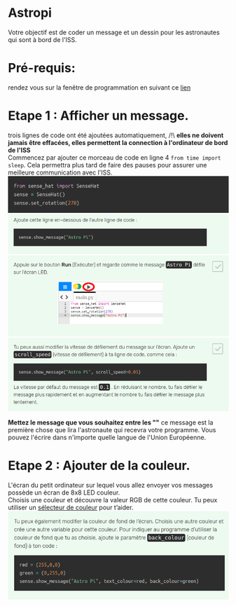 # Astropi
Votre objectif est de coder un message et un dessin pour les astronautes qui sont à bord de l'ISS.  
# Pré-requis:  
rendez vous sur la fenêtre de programmation en suivant ce [lien](https://trinket.io/mission-zero)  
# Etape 1 : Afficher un message.  
trois lignes de code ont été ajoutées automatiquement, /!\ **elles ne doivent jamais être effacées, elles permettent la connection à l'ordinateur de bord de l'ISS**  
Commencez par ajouter ce morceau de code en ligne 4 `from time import sleep`. Cela permettra plus tard de faire des pauses pour assurer une meilleure communication avec l'ISS.  
![image](https://github.com/Svt-lim/Astropi/blob/master/images/1.png)  
![image](https://github.com/Svt-lim/Astropi/blob/master/images/2.png)  
![image](https://github.com/Svt-lim/Astropi/blob/master/images/3.png)  
![image](https://github.com/Svt-lim/Astropi/blob/master/images/4.png)  

**Mettez le message que vous souhaitez entre les ""** ce message est la première chose que lira l'astronaute qui recevra votre programme. Vous pouvez l'écrire dans n'importe quelle langue de l'Union Européenne.  
# Etape 2 : Ajouter de la couleur.  
L'écran du petit ordinateur sur lequel vous allez envoyer vos messages possède un écran de 8x8 LED couleur.  
Choisis une couleur et découvre la valeur RGB de cette couleur. Tu peux utiliser un [sélecteur de couleur](https://www.w3schools.com/colors/colors_rgb.asp) pour t’aider.  
![image](https://github.com/Svt-lim/Astropi/blob/master/images/5.png)  

